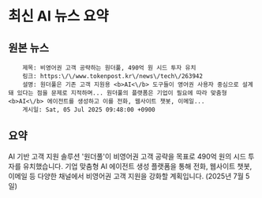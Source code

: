 # 최신 AI 뉴스 요약

## 원본 뉴스
		제목: 비영어권 고객 공략하는 원더풀, 490억 원 시드 투자 유치
		링크: https:\/\/www.tokenpost.kr\/news\/tech\/263942
		설명: 원더풀은 기존 고객 지원용 <b>AI<\/b> 도구들이 영어권 사용자 중심으로 설계돼 있다는 점을 문제로 지적하며... 원더풀의 플랫폼은 기업이 필요에 따라 맞춤형 <b>AI<\/b> 에이전트를 생성하고 이를 전화, 웹사이트 챗봇, 이메일... 
		게시일: Sat, 05 Jul 2025 09:48:00 +0900


## 요약
AI 기반 고객 지원 솔루션 '원더풀'이 비영어권 고객 공략을 목표로 490억 원의 시드 투자를 유치했습니다. 기업 맞춤형 AI 에이전트 생성 플랫폼을 통해 전화, 웹사이트 챗봇, 이메일 등 다양한 채널에서 비영어권 고객 지원을 강화할 계획입니다. (2025년 7월 5일)
